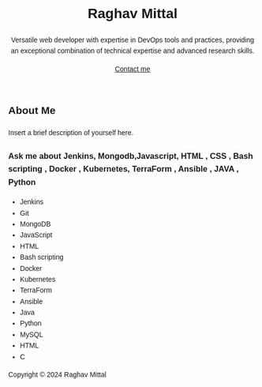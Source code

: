 <!DOCTYPE html>
<html lang="en">
<head>
  <meta charset="UTF-8">
  <meta name="viewport" content="width=device-width, initial-scale=1.0">
  <title>Raghav Mittal</title>
  <style>
     body {
    font-family: Arial, sans-serif;
    line-height: 1.6;
  }

  header {
    background-color: #f4f4f4;
    padding: 20px;
    text-align: center;
  }

  header h1 {
    margin-bottom: 0;
  }

  header p {
    margin-top: 0;
  }

  main {
    padding: 20px;
  }

  main h2 {
    margin-bottom: 10px;
  }

  main ul {
    padding-left: 20px;
  }

  footer {
    background-color: #f4f4f4;
    padding: 20px;
    text-align: center;
  }
  </style>
</head>
<body>
  <header>
    <h1>Raghav Mittal </h1>
    <p>Versatile web developer with expertise in DevOps tools and practices, providing an exceptional combination of technical expertise and advanced research skills.</p>
    <a href="raghavmittal26113@gmail.com">Contact me</a>
  </header>
  <main>
    <section>
      <h2>About Me</h2>
      <p>Insert a brief description of yourself here.</p>
      <h3>Ask me about Jenkins, Mongodb,Javascript, HTML , CSS , Bash scripting , Docker , Kubernetes, TerraForm , Ansible , JAVA , Python </h3>
      <ul>
        <li>Jenkins</li>
        <li>Git</li>
        <li>MongoDB</li>
        <li>JavaScript</li>
        <li>HTML</li>
        <li>Bash scripting</li>
        <li>Docker</li>
        <li>Kubernetes</li>
        <li>TerraForm</li>
        <li>Ansible</li>
        <li>Java</li>
        <li>Python</li>
        <li>MySQL</li>
        <li>HTML</li>
        <li>C</li>
      </ul>
    </section>
  </main>
  <footer>
    <p>Copyright &copy; 2024 Raghav Mittal</p>
  </footer>
</body>
</html>

